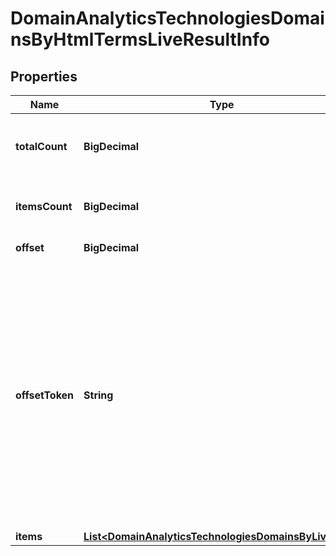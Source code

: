 

# DomainAnalyticsTechnologiesDomainsByHtmlTermsLiveResultInfo


## Properties

| Name | Type | Description | Notes |
|------------ | ------------- | ------------- | -------------|
|**totalCount** | **BigDecimal** | total number of relevant items in the database |  [optional] |
|**itemsCount** | **BigDecimal** | number of items in the results array |  [optional] |
|**offset** | **BigDecimal** | specified offset value |  [optional] |
|**offsetToken** | **String** | token for subsequent requests by specifying the unique offset_token when setting a new task, you will get the subsequent results of the initial task; offset_token values are unique for each subsequent task |  [optional] |
|**items** | [**List&lt;DomainAnalyticsTechnologiesDomainsByLiveItem&gt;**](DomainAnalyticsTechnologiesDomainsByLiveItem.md) | items array |  [optional] |



